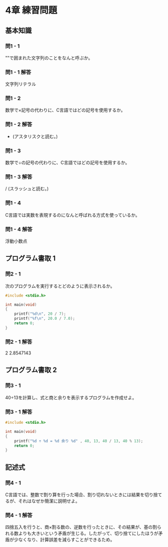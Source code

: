 # 4章 練習問題

## 基本知識

### 問1 - 1

""で囲まれた文字列のことをなんと呼ぶか。

### 問1 - 1 解答

文字列リテラル

### 問1 - 2

数学で×記号の代わりに、C言語ではどの記号を使用するか。

### 問1 - 2 解答

* (アスタリスクと読む。)

### 問1 - 3

数学で÷の記号の代わりに、C言語ではどの記号を使用するか。

### 問1 - 3 解答

/ (スラッシュと読む。)

### 問1 - 4

C言語では実数を表現するのになんと呼ばれる方式を使っているか。

### 問1 - 4 解答

浮動小数点

## プログラム書取 1

### 問2 - 1

次のプログラムを実行するとどのように表示されるか。

```c:question2_1.c
#include <stdio.h>

int main(void)
{
    printf("%d\n", 20 / 7);
    printf("%f\n", 20.0 / 7.0);
    return 0;
}
```

### 問2 - 1 解答

2
2.8547143

## プログラム書取 2

### 問3 - 1

40÷13を計算し、式と商と余りを表示するプログラムを作成せよ。

### 問3 - 1 解答

```c:question3_1.c
#include <stdio.h>

int main(void)
{
    printf("%d ÷ %d = %d 余り %d" , 40, 13, 40 / 13, 40 % 13);
    return 0;
}

```


## 記述式

### 問4 - 1

C言語では、整数で割り算を行った場合、割り切れないときには結果を切り捨てるが、それはなぜか簡潔に説明せよ。

### 問4 - 1 解答

四捨五入を行うと、商×割る数の、逆数を行ったときに、その結果が、基の割られる数よりも大きいという矛盾が生じる。したがって、切り捨てにしたほうが矛盾が少なくなり、計算誤差を減らすことができるため。
